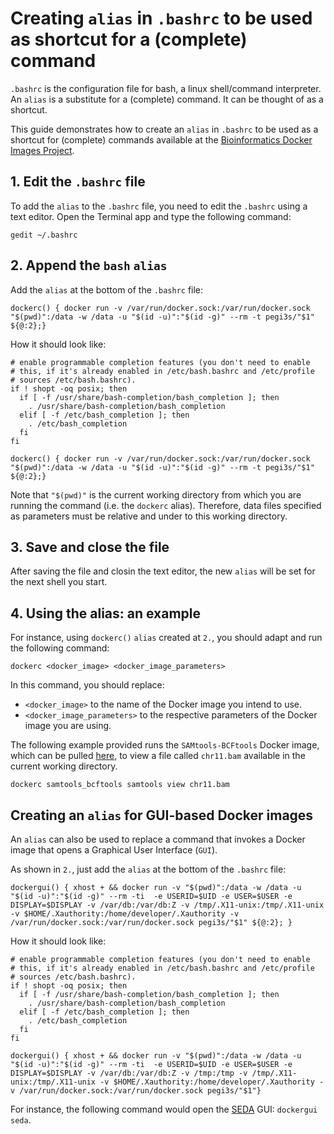 # Creating `alias` in `.bashrc` to be used as shortcut for a (complete) command

`.bashrc` is the configuration file for bash, a linux shell/command interpreter.
An `alias` is a substitute for a (complete) command. It can be thought of as a shortcut. 

This guide demonstrates how to create an `alias` in `.bashrc` to be used as a shortcut for (complete) commands available at the [Bioinformatics Docker Images Project](https://pegi3s.github.io/dockerfiles/).

## 1. Edit the `.bashrc` file

To add the `alias` to the `.bashrc` file, you need to edit the `.bashrc` using a text editor. 
Open the Terminal app and type the following command:

```
gedit ~/.bashrc
```

## 2. Append the `bash` `alias`

Add the `alias` at the bottom of the `.bashrc` file:

```
dockerc() { docker run -v /var/run/docker.sock:/var/run/docker.sock "$(pwd)":/data -w /data -u "$(id -u)":"$(id -g)" --rm -t pegi3s/"$1" ${@:2};}
```

How it should look like:

```
# enable programmable completion features (you don't need to enable
# this, if it's already enabled in /etc/bash.bashrc and /etc/profile
# sources /etc/bash.bashrc).
if ! shopt -oq posix; then
  if [ -f /usr/share/bash-completion/bash_completion ]; then
    . /usr/share/bash-completion/bash_completion
  elif [ -f /etc/bash_completion ]; then
    . /etc/bash_completion
  fi
fi

dockerc() { docker run -v /var/run/docker.sock:/var/run/docker.sock "$(pwd)":/data -w /data -u "$(id -u)":"$(id -g)" --rm -t pegi3s/"$1" ${@:2};}
```

Note that `"$(pwd)"` is the current working directory from which you are running the command (i.e. the `dockerc` alias). Therefore, data files specified as parameters must be relative and under to this working directory.

## 3. Save and close the file

After saving the file and closin the text editor, the new `alias` will be set for the next shell you start.

## 4. Using the alias: an example

For instance, using `dockerc()` `alias` created at `2.`, you should adapt and run the following command:

```
dockerc <docker_image> <docker_image_parameters>
```

In this command, you should replace:
- `<docker_image>` to the name of the Docker image you intend to use.
- `<docker_image_parameters>` to the respective parameters of the Docker image you are using.

The following example provided runs the `SAMtools-BCFtools` Docker image, which can be pulled [here](https://hub.docker.com/r/pegi3s/samtools_bcftools/), to view a file called `chr11.bam` available in the current working directory.

```
dockerc samtools_bcftools samtools view chr11.bam
```

## Creating an `alias` for GUI-based Docker images

An `alias` can also be used to replace a command that invokes a Docker image that opens a Graphical User Interface (`GUI`).

As shown in `2.`, just add the `alias` at the bottom of the `.bashrc` file:
```
dockergui() { xhost + && docker run -v "$(pwd)":/data -w /data -u "$(id -u)":"$(id -g)" --rm -ti  -e USERID=$UID -e USER=$USER -e DISPLAY=$DISPLAY -v /var/db:/var/db:Z -v /tmp/.X11-unix:/tmp/.X11-unix -v $HOME/.Xauthority:/home/developer/.Xauthority -v /var/run/docker.sock:/var/run/docker.sock pegi3s/"$1" ${@:2}; }
```

How it should look like:

```
# enable programmable completion features (you don't need to enable
# this, if it's already enabled in /etc/bash.bashrc and /etc/profile
# sources /etc/bash.bashrc).
if ! shopt -oq posix; then
  if [ -f /usr/share/bash-completion/bash_completion ]; then
    . /usr/share/bash-completion/bash_completion
  elif [ -f /etc/bash_completion ]; then
    . /etc/bash_completion
  fi
fi

dockergui() { xhost + && docker run -v "$(pwd)":/data -w /data -u "$(id -u)":"$(id -g)" --rm -ti  -e USERID=$UID -e USER=$USER -e DISPLAY=$DISPLAY -v /var/db:/var/db:Z -v /tmp:/tmp -v /tmp/.X11-unix:/tmp/.X11-unix -v $HOME/.Xauthority:/home/developer/.Xauthority -v /var/run/docker.sock:/var/run/docker.sock pegi3s/"$1"}
```

For instance, the following command would open the [SEDA](https://hub.docker.com/r/pegi3s/seda/) GUI: `dockergui seda`.